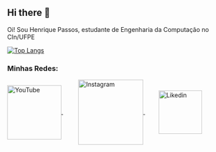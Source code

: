 ## Hi there 👋

Oi! Sou Henrique Passos, estudante de Engenharia da Computação no CIn/UFPE

[![Top Langs](https://github-readme-stats.vercel.app/api/top-langs/?username=Henrique-apassos&layout=donut&theme=transparent)](https://github.com/anuraghazra/github-readme-stats)

### Minhas Redes:

<div>
    <a href="https://www.youtube.com/@HenriquePassos">
         <img align="center" alt="YouTube" height="125" width="125" src="https://www.freeiconspng.com/uploads/hd-youtube-logo-png-transparent-background-20.png" />
     </a>
  &nbsp;&nbsp;&nbsp;&nbsp;&nbsp;&nbsp;&nbsp;&nbsp;
   <a href="https://www.instagram.com/henriquea_passos/">
        <img align="center" alt="Instagram" height="150" width="150" style="margin: 125px/;" src="https://static.vecteezy.com/system/resources/previews/018/930/692/original/instagram-logo-instagram-icon-transparent-free-png.png" />
    </a>
    &nbsp;&nbsp;&nbsp;&nbsp;&nbsp;&nbsp;&nbsp;
    <a href="https://www.linkedin.com/in/henriquea-passos/">
        <img align="center" alt="Likedin" height="100" width="100" style="margin: 125px/;" src="https://logospng.org/download/linkedin/logo-linkedin-icon-4096.png"/>
    </a>
 </div>

<!--
**Henrique-apassos/Henrique-apassos** is a ✨ _special_ ✨ repository because its `README.md` (this file) appears on your GitHub profile.

Here are some ideas to get you started:

- 🔭 I’m currently working on ...
- 🌱 I’m currently learning ...
- 👯 I’m looking to collaborate on ...
- 🤔 I’m looking for help with ...
- 💬 Ask me about ...
- 📫 How to reach me: ...
- 😄 Pronouns: ...
- ⚡ Fun fact: ...
-->
